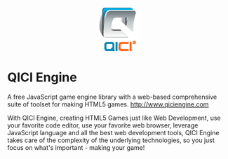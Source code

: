 <p align="center"><a href="http://www.qiciengine.com" target="_blank"><img width="100"src="images/logo.png"></a></p>

# QICI Engine

A free JavaScript game engine library with a web-based comprehensive suite of toolset for making HTML5 games. http://www.qiciengine.com

With QICI Engine, creating HTML5 Games just like Web Development, use your favorite code editor, use your favorite web browser, leverage JavaScript language and all the best web development tools, QICI Engine takes care of the complexity of the underlying technologies, so you just focus on what's important - making your game!